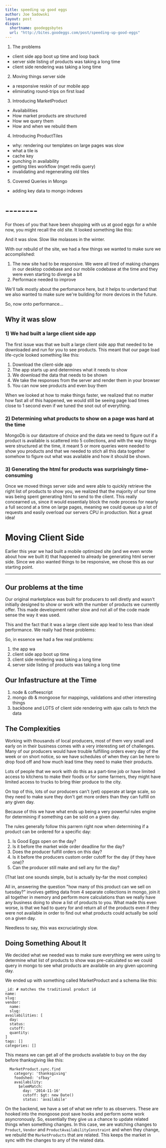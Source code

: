 ```yaml
---
title: speeding up good eggs
author: Joe Sadowski
layout: post
disqus:
  shortname: goodeggsbytes
  url: "http://bites.goodeggs.com/post/speeding-up-good-eggs"
---
```


1. The problems
  * client side app boot up time and loop back
  * server side listing of products was taking a long time
  * client side rendering was taking a long time

2. Moving things server side
  * a responsive reskin of our mobile app
  * eliminating round-trips on first load

3. Introducing MarketProduct
  * Availabilities
  * How market products are structured
  * How we query them
  * How and when we rebuild them

4. Introducing ProductTiles
  * why: rendering our templates on large pages was slow
  * what a tile is
  * cache key
  * punching in availability
  * getting tiles workflow (mget redis query)
  * invalidating and regenerating old tiles

5. Covered Queries in Mongo
 * adding key data to mongo indexes

# --------


For thoes of you that have been shopping with us at good eggs for a while now, you might recall the old site. It looked something like this:


And it was slow. Slow like molasses in the winter.

With our rebuild of the site, we had a few things we wanted to make sure we accomplished:

1. The new site had to be responsive. We were all tired of making changes in our desktop codebase and our mobile codebase at the time and they were even starting to diverge a bit
2. Performace needed to improve

We'll talk mostly about the perfomance here, but it helps to undertand that we also wanted to make sure we're building for more devices in the future.


So, now onto performance...

## Why it was slow

### 1) We had built a large client side app

The first issue was that we built a large client side app that needed to be downloaded and run for you to see products. This meant that our page load life-cycle looked something like this:

1. Download the client-side app
2. The app starts up and determines what it needs to show
3. We download the data that needs to be shown
4. We take the responses from the server and render them in your browser
5. You can now see products and even buy them

When we looked at how to make things faster, we realized that no matter how fast all of this happened, we would still be seeing page load times close to 1 second even if we tuned the snot out of everything.


### 2) Determining what products to show on a page was hard at the time

MongoDb is our datastore of choice and the data we need to figure out if a product is available is scattered into 5 collections, and with the way things were structured at the time, it meant 5 or more queries were needed to show you products and that we needed to stich all this data together somehow to figure out what was available and how it should be shown.


### 3) Generating the html for products was surprisingly time-consuming

Once we moved things server side and were able to quickly retrieve the right list of products to show you, we realized that the majority of our time was being spent generating html to send to the client. This really concearned us, since it would essentialy block the node process for nearly a full second at a time on large pages, meaning we could queue up a lot of requests and easily overload our servers CPU in production. Not a great idea!




# Moving Client Side

Earlier this year we had built a mobile optimized site (and we even wrote about how we built it) that happened to already be generating html server side. Since we also wanted things to be responsive, we chose this as our starting point.


-----------------------------------------

## Our problems at the time

Our original marketplace was built for producers to sell diretly and wasn't initially designed to show or work with the number of products we currently offer. This made development rather slow and not all of the code made sense the way it was used.


This and the fact that it was a large client side app lead to less than ideal performance. We really had these problems:


So, in essence we had a few real problems:
1. the app wa
1. client side app boot up time
2. client side rendering was taking a long time
3. server side listing of products was taking a long time


## Our Infastructure at the Time

1) node & coffeescript
2) mongo db & mongoose for mappings, validations and other interesting things
3) backbone and LOTS of client side rendering with ajax calls to fetch the data


## The Complexities
Working with thousands of local producers, most of them very small and early on in their business comes with a very interesting set of challenges. Many of our producers would have trouble fulfilling orders every day of the week or on short notice, so we have schedules of when they can be here to drop food off and how much lead time they need to make their products.

Lots of people that we work with do this as a part-time job or have limited access to kitchens to make their foods or for some farmers, they might have limited access to trucks to bring thier produce to the city.

On top of this, lots of our producers can't (yet) opperate at large scale, so they need to make sure they don't get more orders than they can fulfill on any given day.

Because of this we have what ends up being a very powerful rules engine for determining if something can be sold on a given day.

The rules generally follow this parrern right now when determining if a product can be ordered for a specific day:

1) Is Good Eggs open on the day?
2) Is it before the market wide order deadline for the day?
3) Does the producer fulfill orders on this day?
4) Is it before the producers custom order cutoff for the day (if they have one)?
5) Can the producer still make and sell any for the day?

(That last one sounds simple, but is actually by-far the most complex)

All in, answering the question "how many of this product can we sell on tuesday?" involves getting data from 4 separate collections in mongo, join it all together in memory and perform more calculations than we really have any business doing to show a list of products to you. What made this even worse, is that we had to query for and return all of the products even if they were not available in order to find out what products could actually be sold on a given day.

Needless to say, this was excruciatingly slow.


## Doing Something About It

We decided what we needed was to make sure everything we were using to determine what list of products to show was pre-calculated so we could query in mongo to see what products are available on any given upcoming day.

We ended up with something called MarketProduct and a schema like this:

    _id: # matches the traditional product id
    name:
    slug:
    vendor:
      name:
      slug:
    availabilities: [
      day:
      status:
      cutoff:
      quantity:
    ]
    tags: []
    categories: []

This means we can get all of the products available to buy on the day before thanksgiving like this:

      MarketProduct.sync.find
        category: 'thanksgiving'
        foodshed: 'sfbay'
        availability:
          $elemMatch:
            day: '2014-11-16'
            cutoff: $gt: new Date()
            status: 'availabile'

On the backend, we have a set of what we refer to as observers. These are hooked into the mongoose post save hooks and perform some work asyncronously. So, essentially they give us a chance to update related things when something changes. In this case, we are watching changes to `Product`, `Vendor` and `ProductAvailabilityConstraint` and when they change, we rebuild the `MarketProducts` that are related. This keeps the market in sync with the changes to any of the related data.

